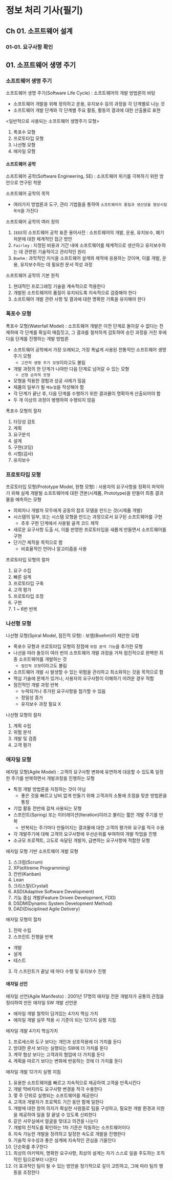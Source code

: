 # 정보 처리 기사(필기)

## Ch 01. 소프트웨어 설계

### 01-01. 요구사항 확인

## 01. 소프트웨어 생명 주기

### 소프트웨어 생명 주기

소프트웨어 생명 주기(Software Life Cycle) : 소프트웨어의 개발 방법론의 바탕

- 소프트웨어 개발을 위해 정의하고 운용, 유지보수 등의 과정을 각 단계별로 나눈 것
- 소프트웨어 개발 단계와 각 단계별 주요 활동, 활동의 결과에 대한 산출물로 표현

<일반적으로 사용되는 소프트웨어 생명주기 모형>

1. 폭포수 모형
2. 프로토타입 모형
3. 나선형 모형
4. 애자일 모형

#### 소프트웨어 공학

소프트웨어 공학(Software Engineering, SE) : 소프트웨어 위기를 극복하기 위한 방안으로 연구된 학문

소프트웨어 공학의 목적

- 여러가지 방법론과 도구, 관리 기법들을 통하여 `소프트웨어의 품질과 생산성을 향상시킬 목적`을 가진다

소프트웨어 공학의 여러 정의

1. `IEEE`의 소프트웨어 공학 표준 용어사전 : 소프트웨어의 개발, 운용, 유지보수, 폐기 처분에 대한 체계적인 접근 방안
2. `Fairley` : 지정된 비용과 기간 내에 소프트웨어를 체계적으로 생산하고 유지보수하는 데 관련된 기술적이고 관리적인 원리
3. `Boehm` : 과학적인 지식을 소프트웨어 설계와 제작에 응용하는 것이며, 이를 개발, 운용, 유지보수하는 데 필요한 문서 작성 과정

소프트웨어 공학의 기본 원칙

1. 현대적인 프로그래밍 기술을 계속적으로 적용한다
2. 개발된 소프트웨어의 품질이 유지되도록 지속적으로 검증해야 한다
3. 소프트웨어 개발 관련 사항 및 결과에 대한 명확한 기록을 유지해야 한다

### 폭포수 모형

폭포수 모형(Waterfall Model) : 소프트웨어 개발은 이전 단계로 돌아갈 수 없다는 전제하에 각 단계를 확실히 매듭짓고, 그 결과를 철처하게 검토하여 승인 과정을 거친 후에 다음 단계를 진행하는 개발 방법론

- 소프트웨어 공학에서 가장 오래되고, 가장 폭넓게 사용된 전통적인 소프트웨어 생명 주기 모형
  - `고전적 생명 주기 모형`이라고도 불림
- 개발 과정의 한 단계가 나야만 다음 단계로 넘어갈 수 있는 모형
  - `선형 순차적 모형`
- 모형을 적용한 경험과 성공 사례가 많음
- 제품의 일부가 될 `메뉴얼`을 작성해야 함
- 각 단계가 끝난 후, 다음 단계를 수행하기 위한 결과물이 명확하게 산출되어야 함
- 두 개 이상의 과정이 병행하여 수행되지 않음

폭포수 모형의 절차

1. 타당성 검토
2. 계획
3. 요구분석
4. 설계
5. 구현(코딩)
6. 시험(검사)
7. 유지보수

### 프로토타입 모형

프로토타입 모형(Prototype Model, 원형 모형) : 사용자의 요구사항을 정확히 파악하기 위해 실제 개발될 소프트웨어에 대한 견본(시제품, Prototype)을 만들어 최종 결과물을 예측하는 모형

- 의뢰자나 개발자 모두에게 공동의 참조 모델을 만드는 것(시제품 개발)
- 시스템의 일부, 또는 시스템 모형을 만드는 과정으로서 요구된 소프트웨어를 구현
  - 추후 구현 단계에서 사용될 골격 코드 제작
- 새로운 요구사항 도출 시, 이를 반영한 프로토타입을 새롭게 만들면서 소프트웨어를 구현
- 단기간 제작을 목적으로 함
  - 비효율적인 언어나 알고리즘을 사용

프로토타입 모형의 절차

1. 요구 수집
2. 빠른 설계
3. 프로토타입 구축
4. 고객 평가
5. 프로토타입 조정
6. 구현
7. 1 ~ 6번 반복

### 나선형 모형

나선형 모형(Spiral Model, 점진적 모형) : 보헴(Boehm)이 제안한 모형

- 폭포수 모형과 프로토타입 모형의 장점에 `위험 분석 기능`을 추가한 모형
- 나선을 따라 돌듯이 여러 번의 소프트웨어 개발 과정을 거쳐 점진적으로 완벽한 최종 소프트웨어를 개발하는 것
  - `점진적 모형`이라고도 불림
- 소프트웨어 개발 시 발생할 수 있는 위험을 관리하고 최소화하는 것을 목적으로 함
- 핵심 기술에 문제가 있거나, 사용자의 요구사항이 이해하기 어려운 경우 적합
- 점진적인 개발 과정 반복
  - 누락되거나 추가된 요구사항을 첨가할 수 있음
  - 정밀성 증가
  - 유지보수 과정 필요 X

나선형 모형의 절차

1. 계획 수립
2. 위험 분석
3. 개발 및 검증
4. 고객 평가

### 애자일 모형

애자일 모형(Agile Model) : 고객의 요구사항 변화에 유연하게 대응할 수 있도록 일정한 주기를 반복하면서 개발과정을 진행하는 모형

- 특정 개발 방법론을 지칭하는 것이 아님
  - 좋은 것을 빠르고 낭비 없게 만들기 위해 고객과의 소통에 초점을 맞춘 방법론을 통칭
- 기업 활동 전반에 걸쳐 사용되는 모형
- 스프린트(Spring) 또는 이터레이션(Iteration)이라고 불리는 짧은 개발 주기를 반복
  - 반복되는 주기마다 만들어지는 결과물에 대한 고객의 평가와 요구를 적극 수용
- 각 개발주기에 대해 고객의 요구사항에 우선순위를 부여하여 개발 작업을 진행
- 소규모 프로젝트, 고도로 숙달된 개발자, 급변하는 요구사항에 적합한 모형

애자일 모형 기반 소프트웨어 개발 모형

1. 스크럼(Scrum)
2. XP(eXtreme Programming)
3. 칸반(Kanban)
4. Lean
5. 크리스탈(Crystal)
6. ASD(Adaptive Software Development)
7. 기능 중심 개발(Feature Driven Development, FDD)
8. DSDM(Dynamic System Development Method)
9. DAD(Disciplined Agile Delivery)

애자일 모형의 절차

1. 전략 수립
2. 스프린트 진행을 반복

- 개발
- 설계
- 테스트

3. 각 스프린트가 끝날 때 마다 수행 및 유지보수 진행

#### 애자일 선언

애자일 선언(Agile Manifesto) : 2001년 17명의 애자일 전문 개발자가 공통의 관점을 정리하여 만든 애자일 SW 개발 선언문

- 애자일 개발 철학이 담겨있는 4가지 핵심 가치
- 애자일 개발 실무 적용 시 기준이 되는 12가지 실행 지침

애자일 개발 4가지 핵심가치

1. 프로세스와 도구 보다는 개인과 상호작용에 더 가치를 둔다
2. 방대한 문서 보다는 실행되는 SW에 더 가치를 둔다
3. 계약 협상 보다는 고객과의 협업에 더 가치를 둔다
4. 계획을 따르기 보다는 변화에 반응하는 것에 더 가치를 둔다

애자일 개발 12가지 실행 지침

1. 유용한 소프트웨어를 빠르고 지속적으로 제공하여 고객을 만족시킨다
2. 개발 막바지라도 요구사항 변경을 적극 수용한다
3. 몇 주 단위로 실행되는 소프트웨어를 제공한다
4. 고객과 개발자가 프로젝트 기간 동안 함께 일한다
5. 개발에 대한 참여 의지가 확실한 사람들로 팀을 구성하고, 필요한 개발 환경과 지원을 제공하여 일을 잘 끝낼 수 있도록 신뢰한다
6. 같은 사무실에서 얼굴을 맞대고 의견을 나눈다
7. 개발의 진척도를 확인하는 1차 기준은 작동하는 소프트웨어이다
8. 지속 가능한 개발을 장려하고 일정한 속도로 개발을 진행한다
9. 기술적 우수성과 좋은 설계에 지속적인 관심을 기울인다
10. 단순화를 추구한다
11. 최상의 아키텍처, 명확한 요구사항, 최상의 설계는 자기 스스로 일을 주도하는 조직적인 팀으로부터 나온다
12. 더 효과적인 팀이 될 수 있는 방안을 정기적으로 깊이 고민하고, 그에 따라 팀의 행동을 조정한다

